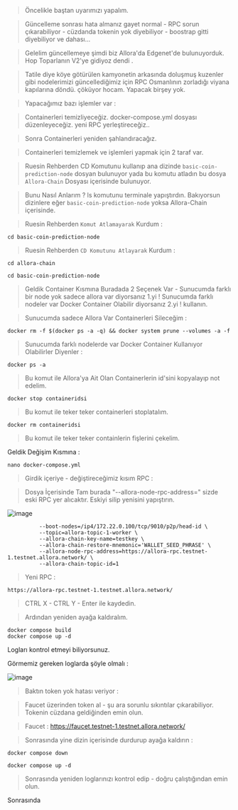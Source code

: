 > Öncelikle baştan uyarımızı yapalım.

> Güncelleme sonrası hata almanız gayet normal - RPC sorun çıkarabiliyor - cüzdanda tokenin yok diyebiliyor - boostrap gitti diyebiliyor ve dahası...

> Gelelim güncellemeye şimdi biz Allora'da Edgenet'de bulunuyorduk. Hop Toparlanın V2'ye gidiyoz dendi . 

> Tatile diye köye götürülen kamyonetin arkasında doluşmuş kuzenler gibi nodelerimizi güncellediğimiz için RPC  Osmanlının zorladığı viyana kapılarına döndü. çöküyor hocam. Yapacak birşey yok.

> Yapacağımız bazı işlemler var  : 

> Containerleri temizliyeceğiz. docker-compose.yml dosyası düzenleyeceğiz. yeni RPC yerleştireceğiz..

> Sonra Containerleri yeniden şahlandıracağız.

> Containerleri temizlemek ve işlemleri yapmak için 2 taraf var. 

> Ruesin Rehberden CD Komutunu kullanıp ana dizinde `basic-coin-prediction-node` dosyan bulunuyor yada bu komutu atladın bu dosya `Allora-Chain` Dosyası içerisinde bulunuyor.

> Bunu Nasıl Anlarım ? ls komutunu terminale yapıştırdın. Bakıyorsun dizinlere eğer `basic-coin-prediction-node` yoksa Allora-Chain içerisinde.

> Ruesin Rehberden `Komut Atlamayarak` Kurdum : 

```console
cd basic-coin-prediction-node
```

> Ruesin Rehberden `CD Komutunu Atlayarak` Kurdum : 

```console
cd allora-chain
```

```console
cd basic-coin-prediction-node
```

> Geldik Container Kısmına Buradada 2 Seçenek Var - Sunucumda farklı bir node yok sadece allora var diyorsanız 1.yi ! Sunucumda farklı nodeler var Docker Container Olabilir diyorsanız 2.yi ! kullanın.

> Sunucumda sadece Allora Var Containerleri Sileceğim : 

```console
docker rm -f $(docker ps -a -q) && docker system prune --volumes -a -f
```

> Sunucumda farklı nodelerde var Docker Container Kullanıyor Olabilirler Diyenler : 

```console
docker ps -a
```

> Bu komut ile Allora'ya Ait Olan Containerlerin id'sini kopyalayıp not edelim.

```console
docker stop containeridsi
```

> Bu komut ile teker teker containerleri stoplatalım.

```console
docker rm containeridsi
```

> Bu komut ile teker teker containlerin fişlerini çekelim.

Geldik Değişim Kısmına : 

```console
nano docker-compose.yml
```

> Girdik içeriye - değiştireceğimiz kısım RPC : 

> Dosya İçerisinde Tam burada "--allora-node-rpc-address=" sizde eski RPC yer alıcaktır. Eskiyi silip yenisini yapıştırın.

![image](https://github.com/user-attachments/assets/caa445b0-a9d2-4cf0-8138-c0b2bb8ef40b)


```console
          --boot-nodes=/ip4/172.22.0.100/tcp/9010/p2p/head-id \
          --topic=allora-topic-1-worker \
          --allora-chain-key-name=testkey \
          --allora-chain-restore-mnemonic='WALLET_SEED_PHRASE' \
          --allora-node-rpc-address=https://allora-rpc.testnet-1.testnet.allora.network/ \
          --allora-chain-topic-id=1
```

> Yeni RPC : 

```console
https://allora-rpc.testnet-1.testnet.allora.network/
```

> CTRL X - CTRL Y - Enter ile kaydedin.

> Ardından yeniden ayağa kaldıralım. 

```console
docker compose build
docker compose up -d
```

Logları kontrol etmeyi biliyorsunuz. 

Görmemiz gereken loglarda şöyle olmalı : 

![image](https://github.com/user-attachments/assets/530bdbe5-530b-4202-b7e1-c889b0c683bc)

> Baktın token yok hatası veriyor : 

> Faucet üzerinden token al - şu ara sorunlu sıkıntılar çıkarabiliyor. Tokenin cüzdana geldiğinden emin olun. 

> Faucet : https://faucet.testnet-1.testnet.allora.network/

> Sonrasında yine dizin içerisinde durdurup ayağa kaldırın : 

```console
docker compose down
```

```console
docker compose up -d
```

> Sonrasında yeniden loglarınızı kontrol edip - doğru çalıştığından emin olun.



Sonrasında 
